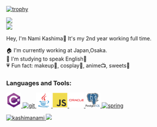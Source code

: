 [![trophy](https://github-profile-trophy.vercel.app/?username=kashimanami&rank=SECRET,SSS,SS,S,AAA,AA,A,B,C)](https://github.com/kashimanami/github-profile-trophy)
<p>
<a href="https://github.com/anuraghazra/github-readme-stats">
  <img align="left" src="https://github-readme-stats.vercel.app/api?username=kashimanami&count_private=true&show_icons=true" />
</a></br>
<a href="https://github.com/anuraghazra/github-readme-stats">
  <img align="left" src="https://github-readme-stats.vercel.app/api/top-langs/?username=kashimanami" />
</a></br>
 </p>
<div>
Hey, I'm Nami Kashima🙌  
It's my 2nd year working full time.

🏠   I'm currently working at Japan,Osaka.  
🌱   I'm studying to speak English🔰  
💗   Fun fact: makeup🎀, cosplay👘, anime📺, sweets🍮
</div>
<h3 align="left">Languages and Tools:</h3>
<p align="left"> <a href="https://www.w3schools.com/cs/" target="_blank"> <img src="https://raw.githubusercontent.com/devicons/devicon/master/icons/csharp/csharp-original.svg" alt="csharp" width="40" height="40"/> </a> <a href="https://git-scm.com/" target="_blank"> <img src="https://www.vectorlogo.zone/logos/git-scm/git-scm-icon.svg" alt="git" width="40" height="40"/> </a> <a href="https://www.java.com" target="_blank"> <img src="https://raw.githubusercontent.com/devicons/devicon/master/icons/java/java-original.svg" alt="java" width="40" height="40"/> </a> <a href="https://developer.mozilla.org/en-US/docs/Web/JavaScript" target="_blank"> <img src="https://raw.githubusercontent.com/devicons/devicon/master/icons/javascript/javascript-original.svg" alt="javascript" width="40" height="40"/> </a> <a href="https://www.oracle.com/" target="_blank"> <img src="https://raw.githubusercontent.com/devicons/devicon/master/icons/oracle/oracle-original.svg" alt="oracle" width="40" height="40"/> </a> <a href="https://www.postgresql.org" target="_blank"> <img src="https://raw.githubusercontent.com/devicons/devicon/master/icons/postgresql/postgresql-original-wordmark.svg" alt="postgresql" width="40" height="40"/> </a> <a href="https://spring.io/" target="_blank"> <img src="https://www.vectorlogo.zone/logos/springio/springio-icon.svg" alt="spring" width="40" height="40"/> </a> </p>
<p align="left"> 
  <a href="https://github.com/kashimanami/kashimanami/">
    <img src="https://komarev.com/ghpvc/?username=kashimanami" alt="kashimanami" />
  </a>
  <a href="https://github.com/kashimanami">
    <img height="20" src="https://img.shields.io/github/followers/kashimanami?label=follow&logo=github&style=flat" />
  </a>
</p>
<!---
kashimanami/kashimanami is a ✨ special ✨ repository because its `README.md` (this file) appears on your GitHub profile.
You can click the Preview link to take a look at your changes.
--->
